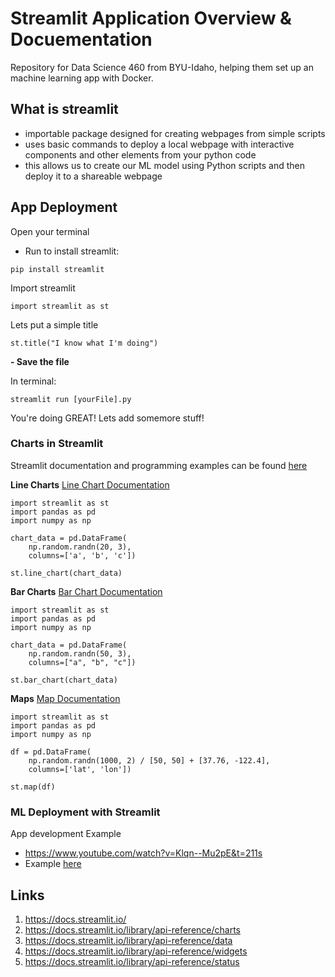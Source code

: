 # Streamlit Application Overview & Docuementation 

Repository for Data Science 460 from BYU-Idaho, helping them set up an machine learning app with Docker.

## What is streamlit

- importable package designed for creating webpages from simple scripts
- uses basic commands to deploy a local webpage with interactive components and other elements from your python code
- this allows us to create our ML model using Python scripts and then deploy it to a shareable webpage

## App Deployment

Open your terminal
- Run to install streamlit:
```
pip install streamlit
```

Import streamlit
```
import streamlit as st
```

Lets put a simple title
```
st.title("I know what I'm doing")
```

**- Save the file**

In terminal:
```
streamlit run [yourFile].py
```

You're doing GREAT! Lets add somemore stuff!


### Charts in Streamlit

Streamlit documentation and programming examples can be found [here](https://docs.streamlit.io/) 

**Line Charts** 
[Line Chart Documentation](https://docs.streamlit.io/library/api-reference/charts/st.line_chart)

```
import streamlit as st
import pandas as pd
import numpy as np

chart_data = pd.DataFrame(
    np.random.randn(20, 3),
    columns=['a', 'b', 'c'])

st.line_chart(chart_data)
```

**Bar Charts** 
[Bar Chart Documentation](https://docs.streamlit.io/library/api-reference/charts/st.bar_chart)

```
import streamlit as st
import pandas as pd
import numpy as np

chart_data = pd.DataFrame(
    np.random.randn(50, 3),
    columns=["a", "b", "c"])

st.bar_chart(chart_data)
```


**Maps**
[Map Documentation](https://docs.streamlit.io/library/api-reference/charts/st.map)

```
import streamlit as st
import pandas as pd
import numpy as np

df = pd.DataFrame(
    np.random.randn(1000, 2) / [50, 50] + [37.76, -122.4],
    columns=['lat', 'lon'])

st.map(df)
```

### ML Deployment with Streamlit
App development Example
- https://www.youtube.com/watch?v=Klqn--Mu2pE&t=211s
- Example [here](https://github.com/danndch/ds460_streamlit/blob/main/streamlit/index.py)



## Links
1. https://docs.streamlit.io/ 
2. https://docs.streamlit.io/library/api-reference/charts 
3. https://docs.streamlit.io/library/api-reference/data 
4. https://docs.streamlit.io/library/api-reference/widgets 
5. https://docs.streamlit.io/library/api-reference/status 

